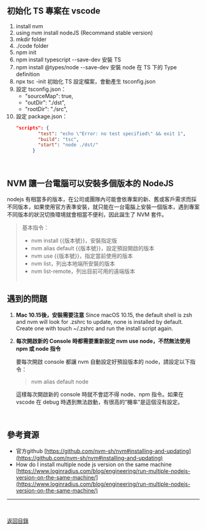 ## 初始化 TS 專案在 vscode

1. install nvm
2. using nvm install nodeJS (Recommand stable version)
3. mkdir folder
4. ./code folder
5. npm init
6. npm install typescript --save-dev
   安裝 TS
7. npm install @types/node --save-dev
   安裝 node 在 TS 下的 Type definition
8. npx tsc -init
   初始化 TS 設定檔案，會動產生 tsconfig.json
9. 設定 tsconfig.json：
   - "sourceMap": true,
   - "outDir": "./dst",
   - "rootDir": "./src",
10. 設定 package.json：
    ```json
    "scripts": {
    	    "test": "echo \"Error: no test specified\" && exit 1",
    	    "build": "tsc",
    	    "start": "node ./dst/"
    	  }
    ```

<br>

## NVM 讓一台電腦可以安裝多個版本的 NodeJS

nodejs 有相當多的版本，在公司或團隊內可能會依專案的新、舊或客戶需求而採不同版本，如果使用官方表準安裝，就只能在一台電腦上安裝一個版本，遇到專案不同版本的狀況切換環境就會相當不便利，因此誕生了 NVM 套件。<br>

> 基本指令：
>
> * nvm install {{版本號}}，安裝指定版
> * nvm alias default {{版本號}}，設定預設開啟的版本
> * nvm use {{版本號}}，指定當前使用的版本
> * nvm list，列出本地端所安裝的版本
> * nvm list-remote，列出目前可用的遠端版本
>   <br><br>

## 遇到的問題

1. **Mac 10.15後，安裝需要注意**
   Since macOS 10.15, the default shell is zsh and
   nvm will look for .zshrc to update, none is installed by default. Create one
   with touch ~/.zshrc and run the install script again.
2. **每次開啟新的 Console 時都需要重新設定 nvm use node，不然無法使用npm 或 node 指令**

   要每次開啟 console 都讓 nvm 自動設定好預設版本的 node，請設定以下指令：

   > nvm alias default node
   >

   這樣每次開啟新的 console 時就不會認不得 node、npm 指令。如果在 vscode 在 debug 時遇到無法啟動，有很高的“機率”是這個沒有設定。

<br>

## 參考資源

* 官方github
  [https://github.com/nvm-sh/nvm#installing-and-updating](https://github.com/nvm-sh/nvm#installing-and-updating)
* How do I install
  multiple node js version on the same machine
  [https://www.loginradius.com/blog/engineering/run-multiple-nodejs-version-on-the-same-machine/](https://www.loginradius.com/blog/engineering/run-multiple-nodejs-version-on-the-same-machine/)

---

<br>

[返回目錄](https://github.com/BricL/ericsplayground/blob/main/README.md)
